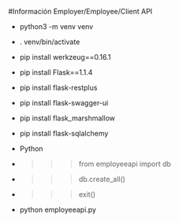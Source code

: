 #Información Employer/Employee/Client API

- python3 -m venv venv
- . venv/bin/activate
- pip install werkzeug==0.16.1
- pip install Flask==1.1.4
- pip install flask-restplus
- pip install flask-swagger-ui
- pip install flask_marshmallow
- pip install flask-sqlalchemy

- Python
- >>>from employeeapi import db
- >>> db.create_all()
- >>>exit()

- python employeeapi.py